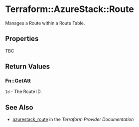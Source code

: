 # Terraform::AzureStack::Route

Manages a Route within a Route Table.

## Properties

TBC

## Return Values

### Fn::GetAtt

`Id` - The Route ID.

## See Also

* [azurestack_route](https://www.terraform.io/docs/providers/azurestack/r/route.html) in the _Terraform Provider Documentation_